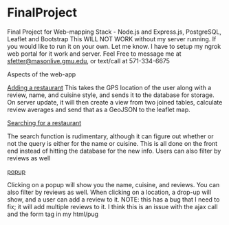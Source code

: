 # FinalProject
Final Project for Web-mapping 
Stack - Node.js and Express.js, PostgreSQL, Leaflet and Bootstrap
This WILL NOT WORK without my server running. If you would like to run it on your own. Let me know.
I have to setup my ngrok web portal for it work and server. Feel Free to message me at sfetter@masonlive.gmu.edu, or text/call at 571-334-6675

Aspects of the web-app

[Adding a restaurant](./adding.gif)
This takes the GPS location of the user along with a review, name, and cuisine style, and sends it to the database for storage.
On server update, it will then create a view from two joined tables, calculate review averages and send that as a GeoJSON to the leaflet map.


[Searching for a restaurant](./Search_function.gif)

The search function is rudimentary, although it can figure out whether or not the query is either for the name or cuisine. This is all done on the front end instead of hitting the database for the new info. Users can also filter by reviews as well


[popup](./click.gif)

Clicking on a popup will show you the name, cuisine, and reviews. You can also filter by reviews as well. When clicking on a location, a drop-up will show, and a user can add a review to it. NOTE: this has a bug that I need to fix; it will add multiple reviews to it. I think this is an issue with the ajax call and the form tag in my html/pug





